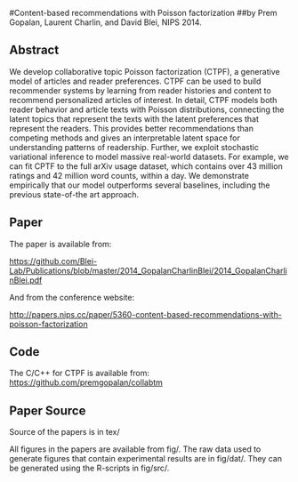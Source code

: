 #Content-based recommendations with Poisson factorization
##by Prem Gopalan, Laurent Charlin, and David Blei, NIPS 2014.

Abstract
--------

We develop collaborative topic Poisson factorization (CTPF), a
generative model of articles and reader preferences. CTPF can be used
to build recommender systems by learning from reader histories and
content to recommend personalized articles of interest.  In detail,
CTPF models both reader behavior and article texts with Poisson
distributions, connecting the latent topics that represent the texts
with the latent preferences that represent the readers.  This provides
better recommendations than competing methods and gives an
interpretable latent space for understanding patterns of readership.
Further, we exploit stochastic variational inference to model massive
real-world datasets. For example, we can fit CPTF to the full arXiv
usage dataset, which contains over 43 million ratings and 42 million
word counts, within a day.  We demonstrate empirically that our model
outperforms several baselines, including the previous state-of-the art
approach.


Paper
-----

The paper is available from: 

https://github.com/Blei-Lab/Publications/blob/master/2014_GopalanCharlinBlei/2014_GopalanCharlinBlei.pdf

And from the conference website:

http://papers.nips.cc/paper/5360-content-based-recommendations-with-poisson-factorization

Code
----

The C/C++ for CTPF is available from:
https://github.com/premgopalan/collabtm

Paper Source
------------

Source of the papers is in tex/

All figures in the papers are available from fig/. The raw data used to
generate figures that contain experimental results are in fig/dat/. They
can be generated using the R-scripts in fig/src/.
